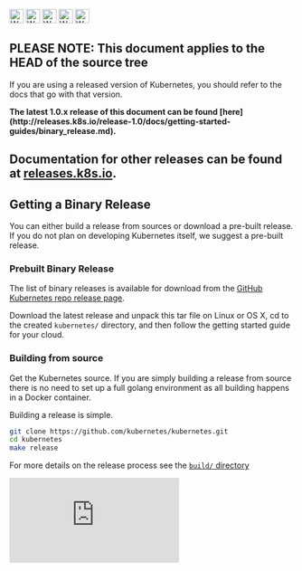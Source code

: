 <!-- BEGIN MUNGE: UNVERSIONED_WARNING -->

<!-- BEGIN STRIP_FOR_RELEASE -->

<img src="http://kubernetes.io/img/warning.png" alt="WARNING"
     width="25" height="25">
<img src="http://kubernetes.io/img/warning.png" alt="WARNING"
     width="25" height="25">
<img src="http://kubernetes.io/img/warning.png" alt="WARNING"
     width="25" height="25">
<img src="http://kubernetes.io/img/warning.png" alt="WARNING"
     width="25" height="25">
<img src="http://kubernetes.io/img/warning.png" alt="WARNING"
     width="25" height="25">

<h2>PLEASE NOTE: This document applies to the HEAD of the source tree</h2>

If you are using a released version of Kubernetes, you should
refer to the docs that go with that version.

<strong>
The latest 1.0.x release of this document can be found
[here](http://releases.k8s.io/release-1.0/docs/getting-started-guides/binary_release.md).

Documentation for other releases can be found at
[releases.k8s.io](http://releases.k8s.io).
</strong>
--

<!-- END STRIP_FOR_RELEASE -->

<!-- END MUNGE: UNVERSIONED_WARNING -->

## Getting a Binary Release

You can either build a release from sources or download a pre-built release.  If you do not plan on developing Kubernetes itself, we suggest a pre-built release.

### Prebuilt Binary Release

The list of binary releases is available for download from the [GitHub Kubernetes repo release page](https://releases.k8s.io).

Download the latest release and unpack this tar file on Linux or OS X, cd to the created `kubernetes/` directory, and then follow the getting started guide for your cloud.

### Building from source

Get the Kubernetes source.  If you are simply building a release from source there is no need to set up a full golang environment as all building happens in a Docker container.

Building a release is simple.

```bash
git clone https://github.com/kubernetes/kubernetes.git
cd kubernetes
make release
```

For more details on the release process see the [`build/` directory](http://releases.k8s.io/HEAD/build/)


<!-- BEGIN MUNGE: GENERATED_ANALYTICS -->
[![Analytics](https://kubernetes-site.appspot.com/UA-36037335-10/GitHub/docs/getting-started-guides/binary_release.md?pixel)]()
<!-- END MUNGE: GENERATED_ANALYTICS -->
